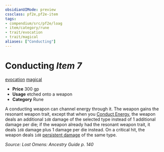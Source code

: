 ```yaml
---
obsidianUIMode: preview
cssclass: pf2e,pf2e-item
tags:
- compendium/src/pf2e/loag
- item/category/rune
- trait/evocation
- trait/magical
aliases: ["Conducting"]
---
```

# Conducting *Item 7*  
[evocation](../../../Rules/traits/evocation.md)  [magical](../../../Rules/traits/magical.md)  

- **Price** 300 gp
- **Usage** etched onto a weapon
- **Category** Rune

A conducting weapon can channel energy through it. The weapon gains the resonant weapon trait, except that when you [Conduct Energy](../../../Rules/actions/conduct-energy-loag.md), the weapon deals an additional `1d8` damage of the selected type instead of 1 additional damage per die; if the weapon already had the resonant weapon trait, it deals `1d8` damage plus 1 damage per die instead. On a critical hit, the weapon deals `1d8` [persistent damage](../../../Rules/conditions.md#Persistent%20Damage) of the same type.

*Source: Lost Omens: Ancestry Guide p. 140*